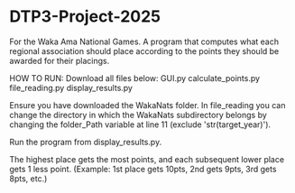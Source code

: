 # DTP3-Project-2025
For the Waka Ama National Games. A program that computes what each regional association should place according to the points they should be awarded for their placings.

HOW TO RUN:
Download all files below:
GUI.py
calculate_points.py
file_reading.py
display_results.py

Ensure you have downloaded the WakaNats folder. In file_reading you can change the directory in which the WakaNats subdirectory belongs by changing the folder_Path variable at line 11 (exclude 'str(target_year)').

Run the program from display_results.py.

The highest place gets the most points, and each subsequent lower place gets 1 less point. (Example: 1st place gets 10pts, 2nd gets 9pts, 3rd gets 8pts, etc.)

